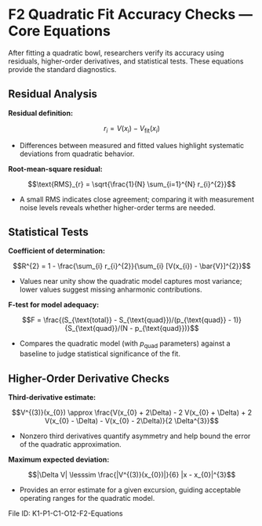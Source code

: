 # F2 Quadratic Fit Accuracy Checks — Core Equations

After fitting a quadratic bowl, researchers verify its accuracy using residuals, higher-order derivatives, and statistical tests. These equations provide the standard diagnostics.

## Residual Analysis
**Residual definition:**

$$r_{i} = V(x_{i}) - V_{\text{fit}}(x_{i})$$

- Differences between measured and fitted values highlight systematic deviations from quadratic behavior.

**Root-mean-square residual:**

$$\text{RMS}_{r} = \sqrt{\frac{1}{N} \sum_{i=1}^{N} r_{i}^{2}}$$

- A small RMS indicates close agreement; comparing it with measurement noise levels reveals whether higher-order terms are needed.

## Statistical Tests
**Coefficient of determination:**

$$R^{2} = 1 - \frac{\sum_{i} r_{i}^{2}}{\sum_{i} [V(x_{i}) - \bar{V}]^{2}}$$

- Values near unity show the quadratic model captures most variance; lower values suggest missing anharmonic contributions.

**F-test for model adequacy:**

$$F = \frac{(S_{\text{total}} - S_{\text{quad}})/(p_{\text{quad}} - 1)}{S_{\text{quad}}/(N - p_{\text{quad}})}$$

- Compares the quadratic model (with $p_{\text{quad}}$ parameters) against a baseline to judge statistical significance of the fit.

## Higher-Order Derivative Checks
**Third-derivative estimate:**

$$V^{(3)}(x_{0}) \approx \frac{V(x_{0} + 2\Delta) - 2 V(x_{0} + \Delta) + 2 V(x_{0} - \Delta) - V(x_{0} - 2\Delta)}{2 \Delta^{3}}$$

- Nonzero third derivatives quantify asymmetry and help bound the error of the quadratic approximation.

**Maximum expected deviation:**

$$|\Delta V| \lesssim \frac{|V^{(3)}(x_{0})|}{6} |x - x_{0}|^{3}$$

- Provides an error estimate for a given excursion, guiding acceptable operating ranges for the quadratic model.

File ID: K1-P1-C1-O12-F2-Equations
